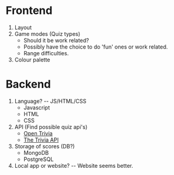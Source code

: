 # Frontend

1. Layout
2. Game modes (Quiz types)
   - Should it be work related?
   - Possibly have the choice to do 'fun' ones or work related.
   - Range difficulties.
3. Colour palette

# Backend

1. Language? -- JS/HTML/CSS
   - Javascript
   - HTML
   - CSS
2. API (Find possible quiz api's)
   - [Open Trivia](https://opentdb.com/)
   - [The Trivia API](https://the-trivia-api.com/)
3. Storage of scores (DB?)
   - MongoDB
   - PostgreSQL
4. Local app or website? -- Website seems better.

